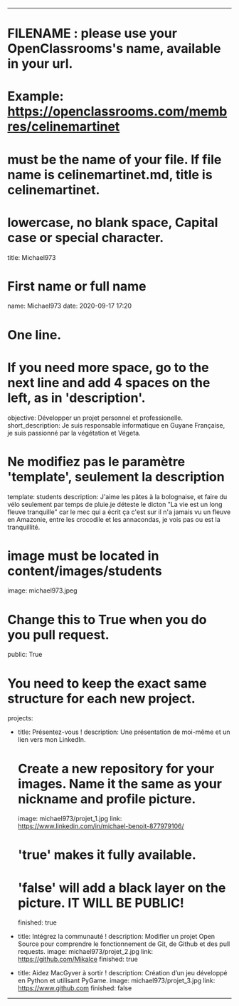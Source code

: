---

# FILENAME : please use your OpenClassrooms's name, available in your url.
# Example: https://openclassrooms.com/membres/celinemartinet
# must be the name of your file. If file name is celinemartinet.md, title is celinemartinet.
# lowercase, no blank space, Capital case or special character.
title: Michael973

# First name or full name
name: Michael973
date: 2020-09-17 17:20

# One line.
# If you need more space, go to the next line and add 4 spaces on the left, as in 'description'.
objective: Développer un projet personnel et professionelle.
short_description: Je suis responsable informatique en Guyane Française, je suis passionné par la végétation et Végeta.

# Ne modifiez pas le paramètre 'template', seulement la description
template: students
description:
    J'aime les pâtes à la bolognaise, et faire du vélo seulement par temps
    de pluie.je déteste le dicton "La vie est un long fleuve tranquille" car
    le mec qui a écrit ça c'est sur il n'a jamais vu un fleuve en Amazonie, entre 
    les crocodile et les annacondas, je vois pas ou est la tranquillité.
# image must be located in content/images/students
image: michael973.jpeg

# Change this to True when you do you pull request.
public: True

# You need to keep the exact same structure for each new project.
projects:
  - title: Présentez-vous !
    description: Une présentation de moi-même et un lien vers mon LinkedIn.
    # Create a new repository for your images. Name it the same as your nickname and profile picture.
    image: michael973/projet_1.jpg
    link: https://www.linkedin.com/in/michael-benoit-877979106/
    # 'true' makes it fully available.
    # 'false' will add a black layer on the picture. IT WILL BE PUBLIC!
    finished: true
	
  - title: Intégrez la communauté !
    description: Modifier un projet Open Source pour comprendre le fonctionnement de Git, de Github et des pull requests. 
    image: michael973/projet_2.jpg
    link: https://github.com/MikaIce
    finished: true
	
  - title: Aidez MacGyver à sortir !
    description: Création d’un jeu développé en Python et utilisant PyGame.
    image: michael973/projet_3.jpg
    link: https://www.github.com
    finished: false
---